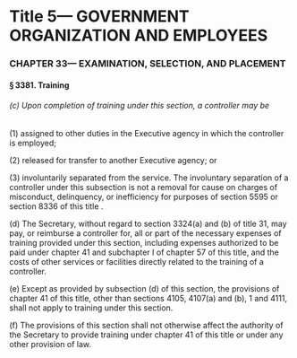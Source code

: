 
# Title 5— GOVERNMENT ORGANIZATION AND EMPLOYEES
### CHAPTER 33— EXAMINATION, SELECTION, AND PLACEMENT
#### § 3381. Training
###### (c) Upon completion of training under this section, a controller may be

(1) assigned to other duties in the Executive agency in which the controller is employed;

(2) released for transfer to another Executive agency; or

(3) involuntarily separated from the service. The involuntary separation of a controller under this subsection is not a removal for cause on charges of misconduct, delinquency, or inefficiency for purposes of section 5595 or section 8336 of this title .

(d) The Secretary, without regard to section 3324(a) and (b) of title 31, may pay, or reimburse a controller for, all or part of the necessary expenses of training provided under this section, including expenses authorized to be paid under chapter 41 and subchapter I of chapter 57 of this title, and the costs of other services or facilities directly related to the training of a controller.

(e) Except as provided by subsection (d) of this section, the provisions of chapter 41 of this title, other than sections 4105, 4107(a) and (b), 1 and 4111, shall not apply to training under this section.

(f) The provisions of this section shall not otherwise affect the authority of the Secretary to provide training under chapter 41 of this title or under any other provision of law.
